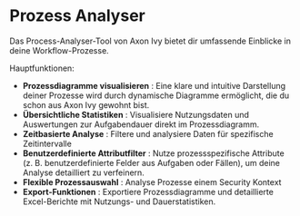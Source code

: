 # Prozess Analyser
Das Process-Analyser-Tool von Axon Ivy bietet dir umfassende Einblicke in deine Workflow-Prozesse.

Hauptfunktionen:

- **Prozessdiagramme visualisieren**
: Eine klare und intuitive Darstellung deiner Prozesse wird durch dynamische Diagramme ermöglicht, die du schon aus Axon Ivy gewohnt bist.
- **Übersichtliche Statistiken**
: Visualisiere Nutzungsdaten und Auswertungen zur Aufgabendauer direkt im Prozessdiagramm.
- **Zeitbasierte Analyse**
: Filtere und analysiere Daten für spezifische Zeitintervalle
- **Benutzerdefinierte Attributfilter**
: Nutze prozessspezifische Attribute (z. B. benutzerdefinierte Felder aus Aufgaben oder Fällen), um deine Analyse detailliert zu verfeinern.
- **Flexible Prozessauswahl**
: Analyse Prozesse einem Security Kontext 
- **Export-Funktionen**
: Exportiere Prozessdiagramme und detaillierte Excel-Berichte mit Nutzungs- und Dauerstatistiken.
